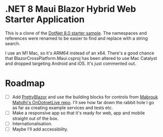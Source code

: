 # .NET 8 Maui Blazor Hybrid Web Starter Application

This is a clone of the [DotNet 8.0 starter sample](https://github.com/dotnet/blazor-samples/tree/main/8.0/MauiBlazorWeb). The namespaces and references were renamed to be easier to find and replace with a string search.

I use an M1 Mac, so it's ARM64 instead of an x64. There's a good chance that BlazorCrossPlatform.Maui.csproj has been altered to use Mac Catalyst and dropped targeting Android and iOS. It's just commented out.

# Roadmap

- [ ] Add [PrettyBlazor](https://github.com/hassanhabib/PrettyBlazor) and use the building blocks for controls from [Mabrouk Mahdhi's OnDotnetLive repo](https://github.com/mabroukmahdhi/OnDotnetLive). I'll see how far down the rabbit hole I go as far as creating example services and tests etc.
- [ ] Make a responsive app so that it's ready for web, app and mobile straight out of the box.
- [ ] Internationalisation.
- [ ] Maybe I'll add accessibility.
